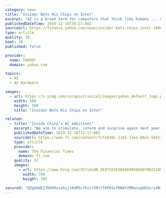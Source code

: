 ```yaml
---
category: news
title: "Insider Bets His Chips on Intel"
excerpt: "AI is a broad term for computers that think like humans ... And it bought Movidius, a maker of vision chips for drones. These acquisitions -- along with organic growth -- will cause sales and earnings to push substantially higher in the weeks and months ahead. I estimate that Intel will earn $4.61 a share this year and more than $5.25 a ..."
publishedDateTime: 2019-12-18T20:27:00Z
sourceUrl: https://finance.yahoo.com/news/insider-bets-chips-intel-100000345.html
type: article
quality: 39
heat: 39
published: false

provider:
  name: YAHOO!
  domain: yahoo.com

topics:
  - AI
  - AI Hardware

images:
  - url: https://s.yimg.com/cv/apiv2/social/images/yahoo_default_logo.png
    width: 500
    height: 500
    title: "Insider Bets His Chips on Intel"

related:
  - title: "Inside China’s AI ambitions"
    excerpt: "We aim to stimulate, inform and surprise again next year. Please do send us your feedback and suggestions for coverage to James.Kynge@FT.com or Mercedes.Ruehl@FT.com The big things to read this week, we think, are China’s AI ambitions and the continuing aftershocks of the WeWork debacle that are undermining many unicorn valuations across the ..."
    publishedDateTime: 2019-12-18T12:17:00Z
    sourceUrl: https://www.ft.com/content/fcfed30c-2185-11ea-b8a1-584213ee7b2b
    type: article
    provider:
      name: The Financial Times
      domain: ft.com
    quality: 37
    images:
      - url: https://www.bing.com/th?id=ON.3E87CD1E584404056660700251D82AD2
        width: 700
        height: 393

secured: "QZgbAdEIfN94RxsaSijtASM5s7hit/V0+lTEPOSxTKN0Y2MRwcuqkKXxry4Nium5HpGM6116SYKQ36WWw5AAJKzPiUtJQud56DM0WolPmhsIqAVPRPfAW6XqLy/HvLpTZ8FBv+u0MA6QuEQ8ZlPPiVo8pINkj00qYyBto+kElMCadttZXYNQ+ya2h11d5zBgHuW9HX7f2LudfzNRO47LSMdsKsImqWJg3/U3dLZq/x6UdcHpzC+51XNrCWr+UsCaJFt/TtxM7+9p39R8DMgzNg==;zw3fiEgrYavNMqTJiGPv9A=="
---
```


